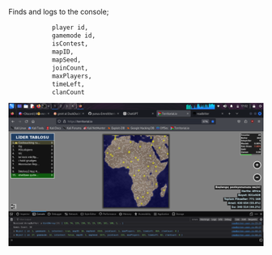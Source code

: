 Finds and logs to the console;
                
                player id,
                gamemode id,
                isContest,
                mapID,
                mapSeed,
                joinCount,
                maxPlayers,
                timeLeft,
                clanCount


                               


![Example Image](https://raw.githubusercontent.com/yunus-EmreX/terri-online/main/example.png)
